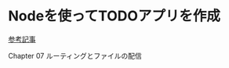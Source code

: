 # Nodeを使ってTODOアプリを作成
[参考記事](https://zenn.dev/wkb/books/node-tutorial/viewer/2)

Chapter 07
ルーティングとファイルの配信
